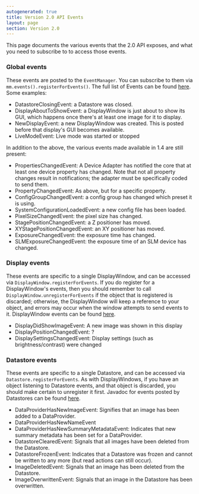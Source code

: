 ```yaml
---
autogenerated: true
title: Version 2.0 API Events
layout: page
section: Version 2.0
---
```


This page documents the various events that the 2.0 API exposes, and
what you need to subscribe to to access those events.

### Global events

These events are posted to the `EventManager`. You can subscribe to them
via `mm.events().registerForEvents()`. The full list of Events can be
found
[here](https://valelab4.ucsf.edu/~MM/doc-2.0.0-gamma/mmstudio/org/micromanager/events/package-tree.html).
Some examples:

-   DatastoreClosingEvent: a Datastore was closed.
-   DisplayAboutToShowEvent: a DisplayWindow is just about to show its
    GUI, which happens once there's at least one image for it to
    display.
-   NewDisplayEvent: a new DisplayWindow was created. This is posted
    before that display's GUI becomes available.
-   LiveModeEvent: Live mode was started or stopped

In addition to the above, the various events made available in 1.4 are
still present:

-   PropertiesChangedEvent: A Device Adapter has notified the core that
    at least one device property has changed. Note that not all property
    changes result in notifications; the adapter must be specifically
    coded to send them.
-   PropertyChangedEvent: As above, but for a specific property.
-   ConfigGroupChangedEvent: a config group has changed which preset it
    is using.
-   SystemConfigurationLoadedEvent: a new config file has been loaded.
-   PixelSizeChangedEvent: the pixel size has changed.
-   StagePositionChangedEvent: a Z positioner has moved.
-   XYStagePositionChangedEvent: an XY positioner has moved.
-   ExposureChangedEvent: the exposure time has changed.
-   SLMExposureChangedEvent: the exposure time of an SLM device has
    changed.

### Display events

These events are specific to a single DisplayWindow, and can be accessed
via `DisplayWindow.registerForEvents`. If you do register for a
DisplayWindow's events, then you should remember to call
`DisplayWindow.unregisterForEvents` if the object that is registered is
discarded; otherwise, the DisplayWindow will keep a reference to your
object, and errors may occur when the window attempts to send events to
it. DisplayWindow events can be found
[here](https://valelab4.ucsf.edu/~MM/doc-2.0.0-gamma/mmstudio/org/micromanager/display/package-tree.html).

-   DisplayDidShowImageEvent: A new image was shown in this display
-   DisplayPositionChangedEvent: ?
-   DisplaySettingsChangedEvent: Display settings (such as
    brightness/contrast) were changed

### Datastore events

These events are specific to a single Datastore, and can be accessed via
`Datastore.registerForEvents`. As with DisplayWindows, if you have an
object listening to Datastore events, and that object is discarded, you
should make certain to unregister it first. Javadoc for events posted by
Datastores can be found
[here](https://valelab4.ucsf.edu/~MM/doc-2.0.0-gamma/mmstudio/org/micromanager/data/package-summary.html).

-   DataProviderHasNewImageEvent: Signifies that an image has been added
    to a DataProvider.
-   DataProviderHasNewNameEvent
-   DataProviderHasNewSummaryMetadataEvent: Indicates that new summary
    metadata has been set for a DataProvider.
-   DatastoreClearedEvent: Signals that all images have been deleted
    from the Datastore.
-   DatastoreFrozenEvent: Indicates that a Datastore was frozen and
    cannot be written to any more (but read actions can still occur).
-   ImageDeletedEvent: Signals that an image has been deleted from the
    Datastore.
-   ImageOverwrittenEvent: Signals that an image in the Datastore has
    been overwritten.

